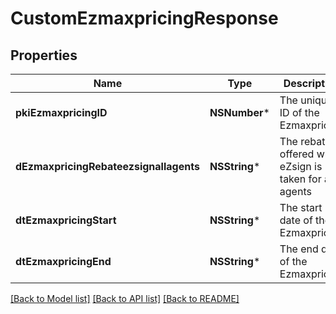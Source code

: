 # CustomEzmaxpricingResponse

## Properties
Name | Type | Description | Notes
------------ | ------------- | ------------- | -------------
**pkiEzmaxpricingID** | **NSNumber*** | The unique ID of the Ezmaxpricing | 
**dEzmaxpricingRebateezsignallagents** | **NSString*** | The rebate offered when eZsign is taken for all agents | 
**dtEzmaxpricingStart** | **NSString*** | The start date of the Ezmaxpricing | 
**dtEzmaxpricingEnd** | **NSString*** | The end date of the Ezmaxpricing | [optional] 

[[Back to Model list]](../README.md#documentation-for-models) [[Back to API list]](../README.md#documentation-for-api-endpoints) [[Back to README]](../README.md)


